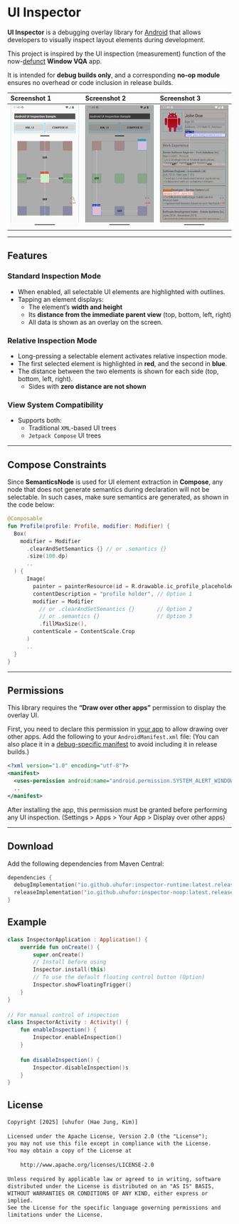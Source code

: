 # UI Inspector

**UI Inspector** is a debugging overlay library for <u>Android</u> that allows developers to visually
inspect layout elements during development.

This project is inspired by the UI inspection (measurement) function of the now-<u>defunct</u> **Window VQA** app.

It is intended for **debug builds only**, and a corresponding **no-op module** ensures no overhead
or code inclusion in release builds.

| Screenshot 1                            | Screenshot 2                            | Screenshot 3                            |
|:----------------------------------------| :-------------------------------------- |:----------------------------------------|
| <img src="./art/art_1.png" width="300"> | <img src="./art/art_2.png" width="300"> | <img src="./art/art_3.png" width="300"> |

---

## Features

### Standard Inspection Mode

- When enabled, all selectable UI elements are highlighted with outlines.
- Tapping an element displays:
    - The element’s **width and height**
    - Its **distance from the immediate parent view** (top, bottom, left, right)
    - All data is shown as an overlay on the screen.

### Relative Inspection Mode

- Long-pressing a selectable element activates relative inspection mode.
- The first selected element is highlighted in **red**, and the second in **blue**.
- The distance between the two elements is shown for each side (top, bottom, left, right).
    - Sides with **zero distance are not shown**

### View System Compatibility

- Supports both:
    - Traditional `XML`-based UI trees
    - `Jetpack Compose` UI trees

---

## Compose Constraints

Since **SemanticsNode** is used for UI element extraction in **Compose**, any node that does not generate semantics during declaration will not be selectable. In such cases, make sure semantics are generated, as shown in the code below:

```kotlin
@Composable
fun Profile(profile: Profile, modifier: Modifier) {
  Box(
    modifier = Modifier
      .clearAndSetSemantics {} // or .semantics {}
      .size(100.dp)
      ..
  ) {
      Image(
        painter = painterResource(id = R.drawable.ic_profile_placeholder),
        contentDescription = "profile holder", // Option 1
        modifier = Modifier
          // or .clearAndSetSemantics {}       // Option 2
          // or .semantics {}                  // Option 3
          .fillMaxSize(),
        contentScale = ContentScale.Crop
      )
      ..
  }
}
```

---

## Permissions

This library requires the **“Draw over other apps”** permission to display the overlay UI.

First, you need to declare this permission in <u>your app</u> to allow drawing over other apps.
Add the following to your `AndroidManifest.xml` file:
(You can also place it in a <u>debug-specific manifest</u> to avoid including it in release builds.)

```xml
<?xml version="1.0" encoding="utf-8"?>
<manifest>
  <uses-permission android:name="android.permission.SYSTEM_ALERT_WINDOW" />
  ..
</manifest>
```

After installing the app, this permission must be granted before performing any UI inspection.
(Settings > Apps > Your App > Display over other apps)

---

## Download

Add the following dependencies from Maven Central:

```kotlin
dependencies {
  debugImplementation("io.github.uhufor:inspector-runtime:latest.release")
  releaseImplementation("io.github.uhufor:inspector-noop:latest.release")
}
```

## Example

```kotlin
class InspectorApplication : Application() {
    override fun onCreate() {
        super.onCreate()
        // Install before using
        Inspector.install(this)
        // To use the default floating control button (Option)
        Inspector.showFloatingTrigger()
    }
}

// For manual control of inspection
class InspectorActivity : Activity() {
    fun enableInspection() {
        Inspector.enableInspection()
    }

    fun disableInspection() {
        Inspector.disableInspection()s
    }
}
```

## License

```
Copyright [2025] [uhufor (Hae Jung, Kim)]

Licensed under the Apache License, Version 2.0 (the "License");
you may not use this file except in compliance with the License.
You may obtain a copy of the License at

    http://www.apache.org/licenses/LICENSE-2.0

Unless required by applicable law or agreed to in writing, software
distributed under the License is distributed on an "AS IS" BASIS,
WITHOUT WARRANTIES OR CONDITIONS OF ANY KIND, either express or implied.
See the License for the specific language governing permissions and
limitations under the License.
```
